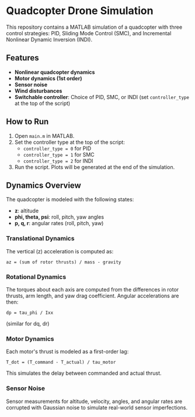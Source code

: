 # Quadcopter Drone Simulation

This repository contains a MATLAB simulation of a quadcopter with three control strategies: PID, Sliding Mode Control (SMC), and Incremental Nonlinear Dynamic Inversion (INDI).

## Features
- **Nonlinear quadcopter dynamics** 
- **Motor dynamics (1st order)**
- **Sensor noise**
- **Wind disturbances**
- **Switchable controller**: Choice of PID, SMC, or INDI (set `controller_type` at the top of the script)

## How to Run
1. Open `main.m` in MATLAB.
2. Set the controller type at the top of the script:
   - `controller_type = 0` for PID
   - `controller_type = 1` for SMC
   - `controller_type = 2` for INDI
3. Run the script. Plots will be generated at the end of the simulation.

## Dynamics Overview
The quadcopter is modeled with the following states:
- **z**: altitude
- **phi, theta, psi**: roll, pitch, yaw angles
- **p, q, r**: angular rates (roll, pitch, yaw)

### Translational Dynamics
The vertical (z) acceleration is computed as:
```
az = (sum of rotor thrusts) / mass - gravity
```

### Rotational Dynamics
The torques about each axis are computed from the differences in rotor thrusts, arm length, and yaw drag coefficient. Angular accelerations are then:
```
dp = tau_phi / Ixx
```
(similar for dq, dr)

### Motor Dynamics
Each motor's thrust is modeled as a first-order lag:
```
T_dot = (T_command - T_actual) / tau_motor
```
This simulates the delay between commanded and actual thrust.

### Sensor Noise
Sensor measurements for altitude, velocity, angles, and angular rates are corrupted with Gaussian noise to simulate real-world sensor imperfections.
